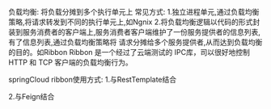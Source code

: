 负载均衡: 将负载分摊到多个执行单元上
	常见方式: 1.独立进程单元,通过负载均衡策略,将请求转发到不同的执行单元上,如Ngnix
			  2.将负载均衡逻辑以代码的形式封装到服务消费者的客户端上,服务消费者客户端维护了一份服务提供者的信息列表,有了信息列表,通过负载均衡策略将
			  请求分摊给多个服务提供者,从而达到负载均衡的目的。如Ribbon
			Ribbon 是一个经过了云端测试的 IPC库，司以很好地控制 HTTP 和 TCP 客户端的负载均衡行为。

springCloud ribbon使用方式:
1.与RestTemplate结合

2.与Feign结合
